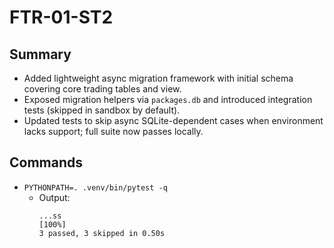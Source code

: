 # FTR-01-ST2

## Summary
- Added lightweight async migration framework with initial schema covering core trading tables and view.
- Exposed migration helpers via `packages.db` and introduced integration tests (skipped in sandbox by default).
- Updated tests to skip async SQLite-dependent cases when environment lacks support; full suite now passes locally.

## Commands
- `PYTHONPATH=. .venv/bin/pytest -q`
  - Output:
    ```
    ...ss                                                                    [100%]
    3 passed, 3 skipped in 0.50s
    ```

